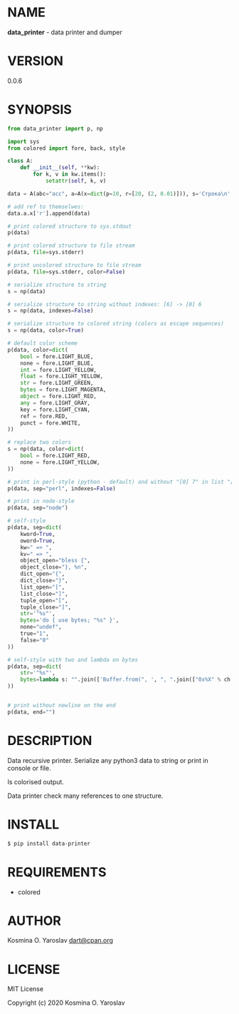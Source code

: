 # NAME

**data_printer** - data printer and dumper

# VERSION

0.0.6

# SYNOPSIS

```python
from data_printer import p, np

import sys
from colored import fore, back, style

class A:
    def __init__(self, **kw):
        for k, v in kw.items():
            setattr(self, k, v)

data = A(abc="acc", a=A(x=dict(p=10, r=[20, (2, 0.01)])), s='Строка\n', b=b'binary\n', r=r'\n')

# add ref to themselwes:
data.a.x['r'].append(data)  

# print colored structure to sys.stdout
p(data)

# print colored structure to file stream
p(data, file=sys.stderr)

# print uncolored structure to file stream
p(data, file=sys.stderr, color=False)

# serialize structure to string
s = np(data)

# serialize structure to string without indexes: [6] -> [0] 6
s = np(data, indexes=False)

# serialize structure to colored string (colors as escape sequences)
s = np(data, color=True)

# default color scheme
p(data, color=dict(
    bool = fore.LIGHT_BLUE,
    none = fore.LIGHT_BLUE,
    int = fore.LIGHT_YELLOW,
    float = fore.LIGHT_YELLOW,
    str = fore.LIGHT_GREEN,
    bytes = fore.LIGHT_MAGENTA,
    object = fore.LIGHT_RED,
    any = fore.LIGHT_GRAY,
    key = fore.LIGHT_CYAN,
    ref = fore.RED,
    punct = fore.WHITE,
))

# replace two colors
s = np(data, color=dict(
    bool = fore.LIGHT_RED,
    none = fore.LIGHT_YELLOW,
))

# print in perl-style (python - default) and without "[0] 7" in list "[7]". 
p(data, sep="perl", indexes=False)

# print in node-style
p(data, sep="node")

# self-style
p(data, sep=dict(
    kword=True,
    oword=True,
    kw=" => ",
    kv=" => ",
    object_open="bless {",
    object_close="}, %n",
    dict_open="{",
    dict_close="}",
    list_open="[",
    list_close="]",
    tuple_open="[",
    tuple_close="]",
    str='"%s"',
    bytes='do { use bytes; "%s" }',
    none="undef",
    true="1",
    false="0"
))

# self-style with two and lambda on bytes
p(data, sep=dict(
    str='"%s"',
    bytes=lambda s: "".join(['Buffer.from(", ', ", ".join(["0x%X" % ch for ch in s]) ,')']),
))


# print without newline on the end
p(data, end="")

```

# DESCRIPTION

Data recursive printer. Serialize any python3 data to string or print in console or file.

Is colorised output.

Data printer check many references to one structure.

# INSTALL

```sh
$ pip install data-printer
```

# REQUIREMENTS

* colored

# AUTHOR

Kosmina O. Yaroslav <dart@cpan.org>

# LICENSE

MIT License

Copyright (c) 2020 Kosmina O. Yaroslav

